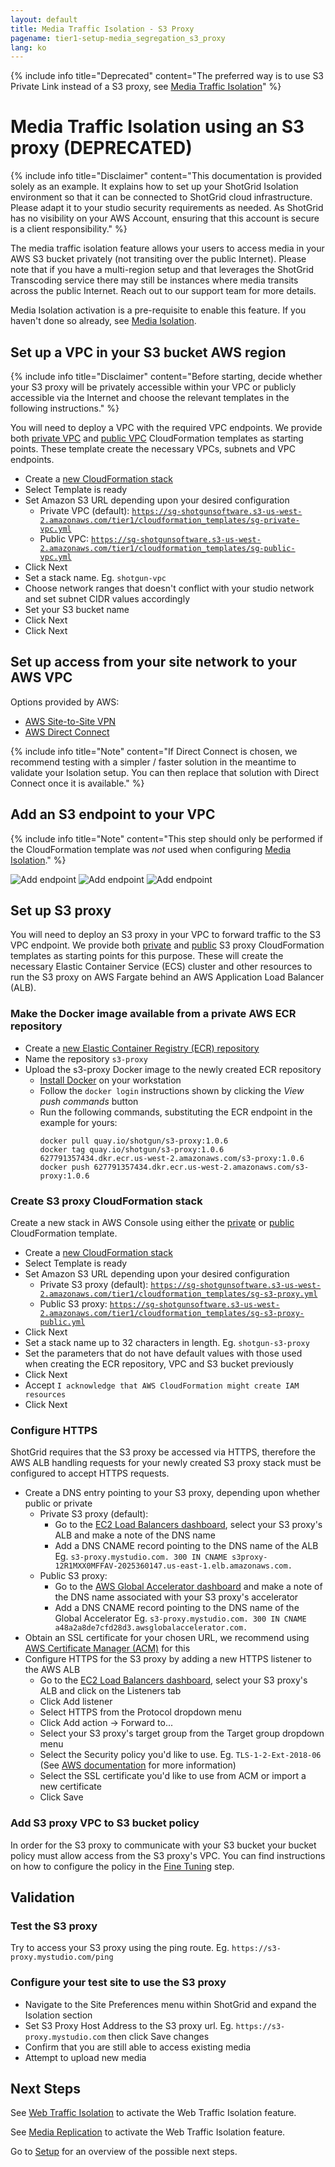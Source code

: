 ```yaml
---
layout: default
title: Media Traffic Isolation - S3 Proxy
pagename: tier1-setup-media_segregation_s3_proxy
lang: ko
---
```


{% include info title="Deprecated" content="The preferred way is to use S3 Private Link instead of a S3 proxy, see [Media Traffic Isolation](./media_segregation.md)" %}

# Media Traffic Isolation using an S3 proxy (DEPRECATED)

{% include info title="Disclaimer" content="This documentation is provided solely as an example. It explains how to set up your ShotGrid Isolation environment so that it can be connected to ShotGrid cloud infrastructure. Please adapt it to your studio security requirements as needed. As ShotGrid has no visibility on your AWS Account, ensuring that this account is secure is a client responsibility." %}

The media traffic isolation feature allows your users to access media in your AWS S3 bucket privately (not transiting over the public Internet). Please note that if you have a multi-region setup and that leverages the ShotGrid Transcoding service there may still be instances where media transits across the public Internet. Reach out to our support team for more details.

Media Isolation activation is a pre-requisite to enable this feature. If you haven't done so already, see [Media Isolation](./s3_bucket.md).

## Set up a VPC in your S3 bucket AWS region

{% include info title="Disclaimer" content="Before starting, decide whether your S3 proxy will be privately accessible within your VPC or publicly accessible via the Internet and choose the relevant templates in the following instructions." %}

You will need to deploy a VPC with the required VPC endpoints. We provide both [private VPC](https://sg-shotgunsoftware.s3-us-west-2.amazonaws.com/tier1/cloudformation_templates/sg-private-vpc.yml) and [public VPC](https://sg-shotgunsoftware.s3-us-west-2.amazonaws.com/tier1/cloudformation_templates/sg-private-vpc.yml) CloudFormation templates as starting points. These template create the necessary VPCs, subnets and VPC endpoints.

* Create a [new CloudFormation stack](https://console.aws.amazon.com/cloudformation/home?#/stacks/create/template)
* Select Template is ready
* Set Amazon S3 URL depending upon your desired configuration
  * Private VPC (default):
    [`https://sg-shotgunsoftware.s3-us-west-2.amazonaws.com/tier1/cloudformation_templates/sg-private-vpc.yml`](https://sg-shotgunsoftware.s3-us-west-2.amazonaws.com/tier1/cloudformation_templates/sg-private-vpc.yml)
  * Public VPC:
    [`https://sg-shotgunsoftware.s3-us-west-2.amazonaws.com/tier1/cloudformation_templates/sg-public-vpc.yml`](https://sg-shotgunsoftware.s3-us-west-2.amazonaws.com/tier1/cloudformation_templates/sg-public-vpc.yml)
* Click Next
* Set a stack name. Eg. `shotgun-vpc`
* Choose network ranges that doesn't conflict with your studio network and set subnet CIDR values accordingly
* Set your S3 bucket name
* Click Next
* Click Next

## Set up access from your site network to your AWS VPC

Options provided by AWS:
* [AWS Site-to-Site VPN](https://docs.aws.amazon.com/vpn/latest/s2svpn/VPC_VPN.html)
* [AWS Direct Connect](https://aws.amazon.com/directconnect/)

{% include info title="Note" content="If Direct Connect is chosen, we recommend testing with a simpler / faster solution in the meantime to validate your Isolation setup. You can then replace that solution with Direct Connect once it is available." %}

## Add an S3 endpoint to your VPC

{% include info title="Note" content="This step should only be performed if the CloudFormation template was *not* used when configuring [Media Isolation](./s3_bucket.md)." %}

![Add endpoint](../images/tier1-endpoint-create-1.png)
![Add endpoint](../images/tier1-endpoint-create-2.png)
![Add endpoint](../images/tier1-endpoint-create-3.png)

## Set up S3 proxy

You will need to deploy an S3 proxy in your VPC to forward traffic to the S3 VPC endpoint. We provide both [private](https://sg-shotgunsoftware.s3-us-west-2.amazonaws.com/tier1/cloudformation_templates/sg-s3-proxy.yml) and [public](https://sg-shotgunsoftware.s3-us-west-2.amazonaws.com/tier1/cloudformation_templates/sg-s3-proxy-public.yml) S3 proxy CloudFormation templates as starting points for this purpose. These will create the necessary Elastic Container Service (ECS) cluster and other resources to run the S3 proxy on AWS Fargate behind an AWS Application Load Balancer (ALB).

### Make the Docker image available from a private AWS ECR repository

* Create a [new Elastic Container Registry (ECR) repository](https://console.aws.amazon.com/ecr/create-repository)
* Name the repository `s3-proxy`
* Upload the s3-proxy Docker image to the newly created ECR repository
  * [Install Docker](https://docs.docker.com/get-docker/) on your workstation
  * Follow the `docker login` instructions shown by clicking the *View push commands* button
  * Run the following commands, substituting the ECR endpoint in the example for yours:
    ```
    docker pull quay.io/shotgun/s3-proxy:1.0.6
    docker tag quay.io/shotgun/s3-proxy:1.0.6 627791357434.dkr.ecr.us-west-2.amazonaws.com/s3-proxy:1.0.6
    docker push 627791357434.dkr.ecr.us-west-2.amazonaws.com/s3-proxy:1.0.6
    ```

### Create S3 proxy CloudFormation stack

Create a new stack in AWS Console using either the [private](https://sg-shotgunsoftware.s3-us-west-2.amazonaws.com/tier1/cloudformation_templates/sg-s3-proxy.yml) or [public](https://sg-shotgunsoftware.s3-us-west-2.amazonaws.com/tier1/cloudformation_templates/sg-s3-proxy-public.yml) CloudFormation template.

* Create a [new CloudFormation stack](https://console.aws.amazon.com/cloudformation/home?#/stacks/create/template)
* Select Template is ready
* Set Amazon S3 URL depending upon your desired configuration
  * Private S3 proxy (default):
    [`https://sg-shotgunsoftware.s3-us-west-2.amazonaws.com/tier1/cloudformation_templates/sg-s3-proxy.yml`](https://sg-shotgunsoftware.s3-us-west-2.amazonaws.com/tier1/cloudformation_templates/sg-s3-proxy.yml)
  * Public S3 proxy:
    [`https://sg-shotgunsoftware.s3-us-west-2.amazonaws.com/tier1/cloudformation_templates/sg-s3-proxy-public.yml`](https://sg-shotgunsoftware.s3-us-west-2.amazonaws.com/tier1/cloudformation_templates/sg-s3-proxy-public.yml)
* Click Next
* Set a stack name up to 32 characters in length. Eg. `shotgun-s3-proxy`
* Set the parameters that do not have default values with those used when creating the ECR repository, VPC and S3 bucket previously
* Click Next
* Accept `I acknowledge that AWS CloudFormation might create IAM resources`
* Click Next

### Configure HTTPS

ShotGrid requires that the S3 proxy be accessed via HTTPS, therefore the AWS ALB handling requests for your newly created S3 proxy stack must be configured to accept HTTPS requests.

* Create a DNS entry pointing to your S3 proxy, depending upon whether public or private
  * Private S3 proxy (default):
    * Go to the [EC2 Load Balancers dashboard](https://console.aws.amazon.com/ec2/home?#LoadBalancers), select your S3 proxy's ALB and make a note of the DNS name
    * Add a DNS CNAME record pointing to the DNS name of the ALB
      Eg. `s3-proxy.mystudio.com. 300 IN CNAME s3proxy-12R1MXX0MFFAV-2025360147.us-east-1.elb.amazonaws.com.`
  * Public S3 proxy:
    * Go to the [AWS Global Accelerator dashboard](https://console.aws.amazon.com/ec2/v2/home?#GlobalAcceleratorDashboard:) and make a note of the DNS name associated with your S3 proxy's accelerator
    * Add a DNS CNAME record pointing to the DNS name of the Global Accelerator
      Eg. `s3-proxy.mystudio.com. 300 IN CNAME a48a2a8de7cfd28d3.awsglobalaccelerator.com.`
* Obtain an SSL certificate for your chosen URL, we recommend using [AWS Certificate Manager (ACM)](https://aws.amazon.com/certificate-manager/) for this
* Configure HTTPS for the S3 proxy by adding a new HTTPS listener to the AWS ALB
  * Go to the [EC2 Load Balancers dashboard](https://console.aws.amazon.com/ec2/home?#LoadBalancers), select your S3 proxy's ALB and click on the Listeners tab
  * Click Add listener
  * Select HTTPS from the Protocol dropdown menu
  * Click Add action -> Forward to...
  * Select your S3 proxy's target group from the Target group dropdown menu
  * Select the Security policy you'd like to use. Eg. `TLS-1-2-Ext-2018-06` (See [AWS documentation](https://docs.aws.amazon.com/elasticloadbalancing/latest/application/create-https-listener.html#describe-ssl-policies) for more information)
  * Select the SSL certificate you'd like to use from ACM or import a new certificate
  * Click Save

### Add S3 proxy VPC to S3 bucket policy

In order for the S3 proxy to communicate with your S3 bucket your bucket policy must allow access from the S3 proxy's VPC. You can find instructions on how to configure the policy in the [Fine Tuning](./tuning.md#s3-bucket-policy) step.

## Validation

### Test the S3 proxy

Try to access your S3 proxy using the ping route. Eg. `https://s3-proxy.mystudio.com/ping`

### Configure your test site to use the S3 proxy

* Navigate to the Site Preferences menu within ShotGrid and expand the Isolation section
* Set S3 Proxy Host Address to the S3 proxy url. Eg. `https://s3-proxy.mystudio.com` then click Save changes
* Confirm that you are still able to access existing media
* Attempt to upload new media

## Next Steps

See [Web Traffic Isolation](./traffic_segregation.md) to activate the Web Traffic Isolation feature.

See [Media Replication](./s3_replication.md) to activate the Web Traffic Isolation feature.

Go to [Setup](./setup.md) for an overview of the possible next steps.
